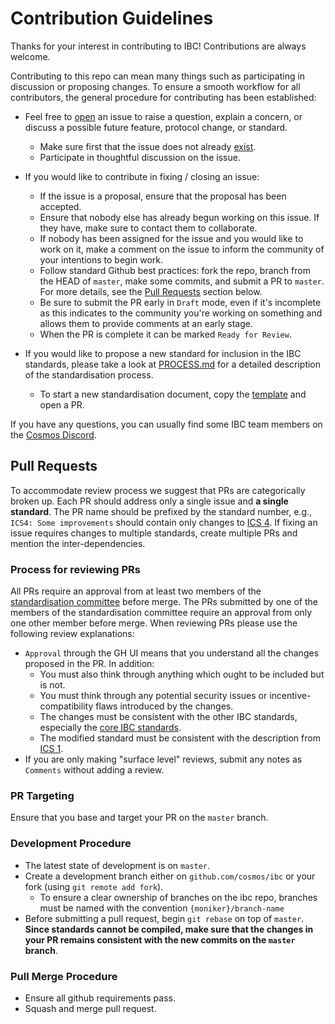 # Contribution Guidelines

Thanks for your interest in contributing to IBC! Contributions are always welcome. 

Contributing to this repo can mean many things such as participating in discussion or proposing changes. To ensure a smooth workflow for all contributors, the general procedure for contributing has been established:

- Feel free to [open](https://github.com/cosmos/ibc/issues/new) an issue to raise a question, explain a concern, or discuss a possible future feature, protocol change, or standard.
  - Make sure first that the issue does not already [exist](https://github.com/cosmos/ibc/issues).
  - Participate in thoughtful discussion on the issue.

- If you would like to contribute in fixing / closing an issue:
  - If the issue is a proposal, ensure that the proposal has been accepted.
  - Ensure that nobody else has already begun working on this issue. If they have, make sure to contact them to collaborate.
  - If nobody has been assigned for the issue and you would like to work on it, make a comment on the issue to inform the community of your intentions to begin work.
  - Follow standard Github best practices: fork the repo, branch from the HEAD of `master`, make some commits, and submit a PR to `master`. 
    For more details, see the [Pull Requests](#pull-requests) section below. 
  - Be sure to submit the PR early in `Draft` mode, even if it's incomplete as this indicates to the community you're working on something and allows them to provide comments at an early stage.
  - When the PR is complete it can be marked `Ready for Review`.

- If you would like to propose a new standard for inclusion in the IBC standards, please take a look at [PROCESS.md](./PROCESS.md) for a detailed description of the standardisation process.
  - To start a new standardisation document, copy the [template](../spec/ics-template.md) and open a PR.

If you have any questions, you can usually find some IBC team members on the [Cosmos Discord](https://discord.gg/rPFPxVJmUZ).

## Pull Requests

To accommodate review process we suggest that PRs are categorically broken up.
Each PR should address only a single issue and **a single standard**. 
The PR name should be prefixed by the standard number, 
e.g., `ICS4: Some improvements` should contain only changes to [ICS 4](../spec/core/ics-004-channel-and-packet-semantics/README.md).
If fixing an issue requires changes to multiple standards, create multiple PRs and mention the inter-dependencies.

### Process for reviewing PRs

All PRs require an approval from at least two members of the [standardisation committee](./STANDARDS_COMMITTEE.md) before merge. 
The PRs submitted by one of the members of the standardisation committee require an approval from only one other member before merge. 
When reviewing PRs please use the following review explanations:
- `Approval` through the GH UI means that you understand all the changes proposed in the PR. In addition:
  - You must also think through anything which ought to be included but is not.
  - You must think through any potential security issues or incentive-compatibility flaws introduced by the changes.
  - The changes must be consistent with the other IBC standards, especially the [core IBC standards](../README.md#core). 
  - The modified standard must be consistent with the description from [ICS 1](../spec/ics-001-ics-standard/README.md).
- If you are only making "surface level" reviews, submit any notes as `Comments` without adding a review.

### PR Targeting

Ensure that you base and target your PR on the `master` branch.

### Development Procedure

- The latest state of development is on `master`.
- Create a development branch either on `github.com/cosmos/ibc` or your fork (using `git remote add fork`).
  - To ensure a clear ownership of branches on the ibc repo, branches must be named with the convention `{moniker}/branch-name`
- Before submitting a pull request, begin `git rebase` on top of `master`. 
  **Since standards cannot be compiled, make sure that the changes in your PR remains consistent with the new commits on the `master` branch**.

### Pull Merge Procedure

- Ensure all github requirements pass.
- Squash and merge pull request.


